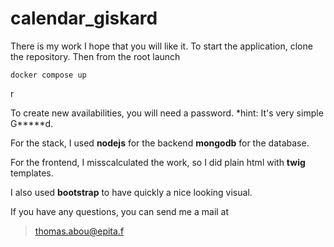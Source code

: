 # calendar_giskard
There is my work I hope that you will like it. 
To start the application, clone the repository.
Then from the root launch
```
docker compose up
```
r

To create new availabilities, you will need a password.
*hint: It's very simple G*****d.

For the stack, I used **nodejs** for the backend **mongodb** for the database.

For the frontend, I misscalculated the work, so I did plain html with **twig** templates.

I also used **bootstrap** to have quickly a nice looking visual.

If you have any questions, you can send me a mail at
> thomas.abou@epita.f
